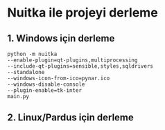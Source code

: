 # Nuitka ile projeyi derleme
## 1. Windows için derleme
```
python -m nuitka 
--enable-plugin=qt-plugins,multiprocessing 
--include-qt-plugins=sensible,styles,sqldrivers 
--standalone 
--windows-icon-from-ico=pynar.ico 
--windows-disable-console 
--plugin-enable=tk-inter 
main.py
```


## 2. Linux/Pardus için derleme
